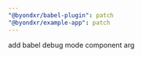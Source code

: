 ```yaml
---
"@byondxr/babel-plugin": patch
"@byondxr/example-app": patch
---
```


add babel debug mode component arg
